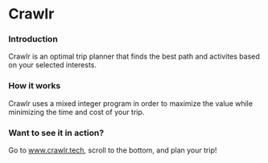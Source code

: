 # Crawlr

### Introduction 

Crawlr is an optimal trip planner that finds the best path and activites based on your selected interests.

### How it works

Crawlr uses a mixed integer program in order to maximize the value while minimizing the time and cost of your trip.

### Want to see it in action?

Go to www.crawlr.tech, scroll to the bottom, and plan your trip!

